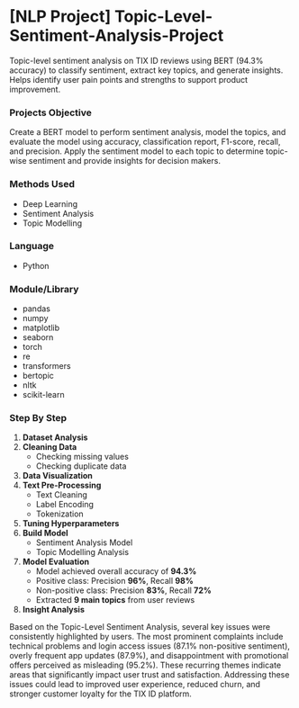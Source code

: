 # [NLP Project] Topic-Level-Sentiment-Analysis-Project

Topic-level sentiment analysis on TIX ID reviews using BERT (94.3% accuracy) to classify sentiment, extract key topics, and generate insights. Helps identify user pain points and strengths to support product improvement.

### Projects Objective
Create a BERT model to perform sentiment analysis, model the topics, and evaluate the model using accuracy, classification report, F1-score, recall, and precision. Apply the sentiment model to each topic to determine topic-wise sentiment and provide insights for decision makers.

### Methods Used
- Deep Learning  
- Sentiment Analysis  
- Topic Modelling  

### Language
- Python  

### Module/Library
- pandas  
- numpy  
- matplotlib  
- seaborn  
- torch  
- re  
- transformers  
- bertopic  
- nltk  
- scikit-learn  

### Step By Step
1. **Dataset Analysis**
2. **Cleaning Data**
   - Checking missing values  
   - Checking duplicate data  
3. **Data Visualization**
4. **Text Pre-Processing**
   - Text Cleaning  
   - Label Encoding  
   - Tokenization  
5. **Tuning Hyperparameters**
6. **Build Model**
   - Sentiment Analysis Model  
   - Topic Modelling Analysis  
7. **Model Evaluation**
   - Model achieved overall accuracy of **94.3%**
   - Positive class: Precision **96%**, Recall **98%**
   - Non-positive class: Precision **83%**, Recall **72%**
   - Extracted **9 main topics** from user reviews  
8. **Insight Analysis**

Based on the Topic-Level Sentiment Analysis, several key issues were consistently highlighted by users. The most prominent complaints include technical problems and login access issues (87.1% non-positive sentiment), overly frequent app updates (87.9%), and disappointment with promotional offers perceived as misleading (95.2%). These recurring themes indicate areas that significantly impact user trust and satisfaction. Addressing these issues could lead to improved user experience, reduced churn, and stronger customer loyalty for the TIX ID platform.

